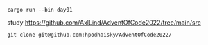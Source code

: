 ```
cargo run --bin day01
```

study <https://github.com/AxlLind/AdventOfCode2022/tree/main/src>

```
git clone git@github.com:hpodhaisky/AdventOfCode2022/
```

